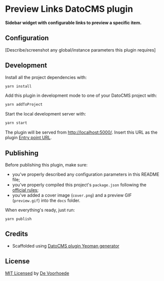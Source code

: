 # Preview Links DatoCMS plugin

**Sidebar widget with configurable links to preview a specific item.**

## Configuration

[Describe/screenshot any global/instance parameters this plugin requires]

## Development

Install all the project dependencies with:

```bash
yarn install
```

Add this plugin in development mode to one of your DatoCMS project with:

```bash
yarn addToProject
```

Start the local development server with:

```bash
yarn start
```

The plugin will be served from [http://localhost:5000/](http://localhost:5000/). Insert this URL as the plugin [Entry point URL](https://www.datocms.com/docs/plugins/creating-a-new-plugin/).

## Publishing

Before publishing this plugin, make sure:

* you've properly described any configuration parameters in this README file;
* you've properly compiled this project's `package.json` following the [official rules](https://www.datocms.com/docs/plugins/publishing/);
* you've added a cover image (`cover.png`) and a preview GIF (`preview.gif`) into the `docs` folder.

When everything's ready, just run:

```
yarn publish
```

## Credits

* Scaffolded using [DatoCMS plugin Yeoman generator](https://github.com/datocms/generator-datocms-plugin)

## License

[MIT Licensed](license) by [De Voorhoede](https://www.voorhoede.nl)
